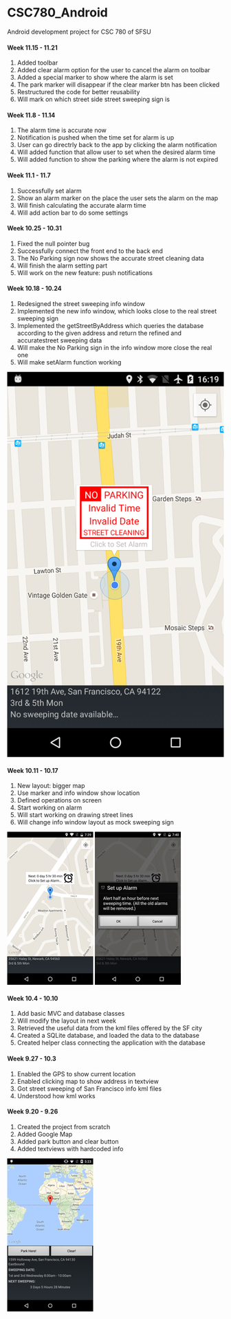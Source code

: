 # CSC780_Android
Android development project for CSC 780 of SFSU
#### Week 11.15 - 11.21

1. Added toolbar
2. Added clear alarm option for the user to cancel the alarm on toolbar
3. Added a special marker to show where the alarm is set 
4. The park marker will disappear if the clear marker btn has been clicked
5. Restructured the code for better reusability
6. Will mark on which street side street sweeping sign is

#### Week 11.8 - 11.14

1. The alarm time is accurate now
2. Notification is pushed when the time set for alarm is up
3. User can go directrly back to the app by clicking the alarm notification
4. Will added function that allow user to set when the desired alarm time
5. Will added function to show the parking where the alarm is not expired
 

#### Week 11.1 - 11.7

1. Successfully set alarm
2. Show an alarm marker on the place the user sets the alarm on the map
3. Will finish calculating the accurate alarm time
4. Will add action bar to do some settings

#### Week 10.25 - 10.31

1. Fixed the null pointer bug
2. Successfully connect the front end to the back end
3. The No Parking sign now shows the accurate street cleaning data
4. Will finish the alarm setting part
5. Will work on the new feature: push notifications

#### Week 10.18 - 10.24

1. Redesigned the street sweeping info window
2. Implemented the new info window, which looks close to the real street sweeping sign
3. Implemented the getStreetByAddress which queries the database according to the given address and return the refined and accuratestreet sweeping data
4. Will make the No Parking sign in the info window more close the real one
5. Will make setAlarm function working

![Parking Sign in Info Window](/images/Screenshot_20151025-161914.png)


#### Week 10.11 - 10.17

1. New layout: bigger map
2. Use marker and info window show location
3. Defined operations on screen
4. Start working on alarm
5. Will start working on drawing street lines
6. Will change info window layout as mock sweeping sign

![Home Screen](/images/Screenshot_20151016-073957.png) 
![Confirm Dialogue](/images/Screenshot_20151016-074100.png)

#### Week 10.4 - 10.10

1. Add basic MVC and database classes
2. Will modify the layout in next week
3. Retrieved the useful data from the kml files offered by the SF city
4. Created a SQLite database, and loaded the data to the database
5. Created helper class connecting the application with the database

#### Week 9.27 - 10.3

1. Enabled the GPS to show current location
2. Enabled clicking map to show address in textview
3. Got street sweeping of San Francisco info kml files
4. Understood how kml works

#### Week 9.20 - 9.26

1. Created the project from scratch
2. Added Google Map
3. Added park button and clear button
4. Added textviews with hardcoded info

![Old Home Screen](/images/Screenshot_2015-09-22-17-23-58.png)

